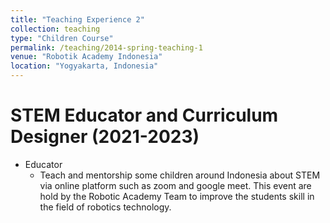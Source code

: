 ```yaml
---
title: "Teaching Experience 2"
collection: teaching
type: "Children Course"
permalink: /teaching/2014-spring-teaching-1
venue: "Robotik Academy Indonesia"
location: "Yogyakarta, Indonesia"
---
```


STEM Educator and Curriculum Designer (2021-2023)
======

* Educator
    * Teach and mentorship some children around Indonesia about STEM via online platform such as zoom and google meet.
This event are hold by the Robotic Academy Team to improve the students skill in the field of robotics technology.
